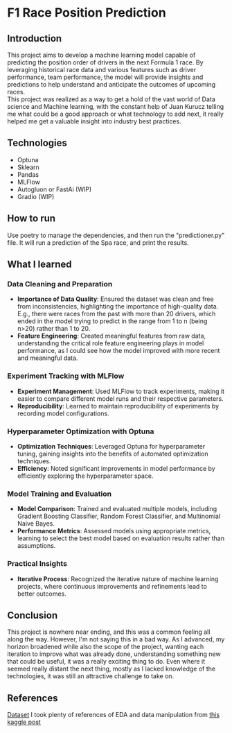 # F1 Race Position Prediction

## Introduction
This project aims to develop a machine learning model capable of predicting the position order of drivers in the next Formula 1 race. By leveraging historical race data and various features such as driver performance, team performance, the model will provide insights and predictions to help understand and anticipate the outcomes of upcoming races.
<br>
This project was realized as a way to get a hold of the vast world of Data science and Machine learning, with the constant help of Juan Kurucz telling me what could be a good approach or what technology to add next, it really helped me get a valuable insight into industry best practices.

## Technologies
- Optuna
- Sklearn
- Pandas
- MLFlow
- Autogluon or FastAi (WIP)
- Gradio (WIP)

## How to run
Use poetry to manage the dependencies, and then run the "predictioner.py" file.
It will run a prediction of the Spa race, and print the results.

## What I learned

### Data Cleaning and Preparation
- **Importance of Data Quality**: Ensured the dataset was clean and free from inconsistencies, highlighting the importance of high-quality data. E.g., there were races from the past with more than 20 drivers, which ended in the model trying to predict in the range from 1 to n (being n>20) rather than 1 to 20.
- **Feature Engineering**: Created meaningful features from raw data, understanding the critical role feature engineering plays in model performance, as I could see how the model improved with more recent and meaningful data.

### Experiment Tracking with MLFlow
- **Experiment Management**: Used MLFlow to track experiments, making it easier to compare different model runs and their respective parameters.
- **Reproducibility**: Learned to maintain reproducibility of experiments by recording model configurations.

### Hyperparameter Optimization with Optuna
- **Optimization Techniques**: Leveraged Optuna for hyperparameter tuning, gaining insights into the benefits of automated optimization techniques.
- **Efficiency**: Noted significant improvements in model performance by efficiently exploring the hyperparameter space.

### Model Training and Evaluation
- **Model Comparison**: Trained and evaluated multiple models, including Gradient Boosting Classifier, Random Forest Classifier, and Multinomial Naive Bayes.
- **Performance Metrics**: Assessed models using appropriate metrics, learning to select the best model based on evaluation results rather than assumptions.

### Practical Insights
- **Iterative Process**: Recognized the iterative nature of machine learning projects, where continuous improvements and refinements lead to better outcomes.

## Conclusion
This project is nowhere near ending, and this was a common feeling all along the way. However, I'm not saying this in a bad way. As I advanced, my horizon broadened while also the scope of the project, wanting each iteration to improve what was already done, understanding something new that could be useful, it was a really exciting thing to do. Even where it seemed really distant the next thing, mostly as I lacked knowledge of the technologies, it was still an attractive challenge to take on.

## References
[Dataset](https://www.kaggle.com/datasets/rohanrao/formula-1-world-championship-1950-2020)
I took plenty of references of EDA and data manipulation from [this kaggle post](https://www.kaggle.com/code/yanrogerweng/formula-1-race-prediction#Check-dataframe)

